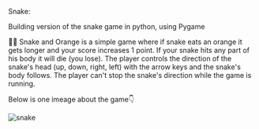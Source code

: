 Snake: 

Building version of the snake game in python, using Pygame

🐍🍊 Snake and Orange is a simple game where if snake eats an orange it gets longer and your score increases 1 point. If your snake hits any part of his body it will die
(you lose). The player controls the direction of the snake's head (up, down, right, left) with the arrow keys and the snake's body follows. The player can't stop the
snake's direction while the game is running.

Below is one imeage about the game👇

<image src="screenshots\captura(1).png" alt="snake">
